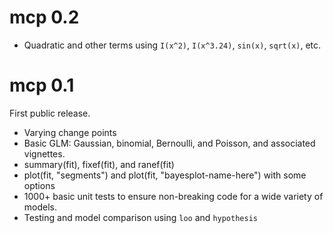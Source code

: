 # mcp 0.2

 * Quadratic and other terms using `I(x^2)`, `I(x^3.24)`, `sin(x)`, `sqrt(x)`, etc.
 

# mcp 0.1
First public release.

 * Varying change points
 * Basic GLM: Gaussian, binomial, Bernoulli, and Poisson, and associated vignettes.
 * summary(fit), fixef(fit), and ranef(fit)
 * plot(fit, "segments") and plot(fit, "bayesplot-name-here") with some options
 * 1000+ basic unit tests to ensure non-breaking code for a wide variety of models.
 * Testing and model comparison using `loo` and `hypothesis`